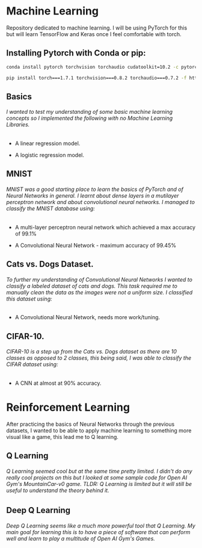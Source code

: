 # Machine Learning
Repository dedicated to machine learning. I will be using PyTorch for this but will learn TensorFlow and Keras once I feel comfortable with torch.

## Installing Pytorch with Conda or pip:
```bash
conda install pytorch torchvision torchaudio cudatoolkit=10.2 -c pytorch

pip install torch===1.7.1 torchvision===0.8.2 torchaudio===0.7.2 -f https://download.pytorch.org/whl/torch_stable.html
```

## Basics
###### I wanted to test my understanding of some basic machine learning concepts so I implemented the following with no Machine Learning Libraries.
* A linear regression model.

* A logistic regression model.

## MNIST
###### MNIST was a good starting place to learn the basics of PyTorch and of Neural Networks in general. I learnt about dense layers in a mutilayer perceptron network and about convolutional neural networks. I managed to classify the MNIST database using:
* A multi-layer perceptron neural network which achieved a max accuracy of 99.1%

* A Convolutional Neural Network - maximum accuracy of 99.45%

## Cats vs. Dogs Dataset.
###### To further my understanding of Convolutional Neural Networks I wanted to classify a labeled dataset of cats and dogs. This task required me to manually clean the data as the images were not a uniform size. I classified this dataset using:
* A Convolutional Neural Network, needs more work/tuning.

## CIFAR-10.
###### CIFAR-10 is a step up from the Cats vs. Dogs dataset as there are 10 classes as opposed to 2 classes, this being said, I was able to classify the CIFAR dataset using:
* A CNN at almost at 90% accuracy.

# Reinforcement Learning
After practicing the basics of Neural Networks through the previous datasets, I wanted to be able to apply machine learning to something more visual like a game, this lead me to Q learning.

## Q Learning
###### Q Learning seemed cool but at the same time pretty limited. I didn't do any really cool projects on this but I looked at some sample code for Open AI Gym's MountainCar-v0 game. TLDR: Q Learning is limited but it will still be useful to understand the theory behind it.

## Deep Q Learning
###### Deep Q Learning seems like a much more powerful tool that Q Learning. My main goal for learning this is to have a piece of software that can perform well and learn to play a multitude of Open AI Gym's Games.
